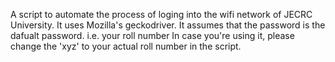 A script to automate the process of loging into the wifi network of JECRC University.
It uses Mozilla's geckodriver. 
It assumes that the password is the dafualt password. i.e. your roll number
In case you're using it, please change the 'xyz' to your actual roll number in the script.
